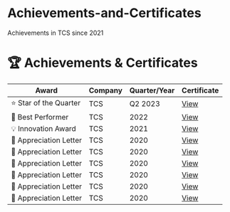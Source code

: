 # Achievements-and-Certificates
Achievements in TCS since 2021
# 🏆 Achievements & Certificates

| Award | Company | Quarter/Year | Certificate |
|--------|----------|--------------|--------------|
| ⭐ Star of the Quarter | TCS | Q2 2023 | [View](Achievements-and-Certificates/blob/main/Appreciation_Certificate_2022.pdf) |
| 🥇 Best Performer | TCS | 2022 | [View](./certificates/best-performer-2022.pdf) |
| 💡 Innovation Award | TCS | 2021 | [View](./certificates/innovation-award.pdf) |
| 🙌 Appreciation Letter | TCS | 2020 | [View](./certificates/appreciation-letter.pdf) |
| 🙌 Appreciation Letter | TCS | 2020 | [View](./certificates/appreciation-letter.pdf) |
| 🙌 Appreciation Letter | TCS | 2020 | [View](./certificates/appreciation-letter.pdf) |
| 🙌 Appreciation Letter | TCS | 2020 | [View](./certificates/appreciation-letter.pdf) |
| 🙌 Appreciation Letter | TCS | 2020 | [View](./certificates/appreciation-letter.pdf) |
| 🙌 Appreciation Letter | TCS | 2020 | [View](./certificates/appreciation-letter.pdf) |
